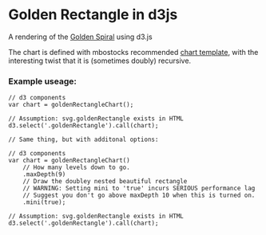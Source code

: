 # Golden Rectangle in d3js

A rendering of the [Golden Spiral](http://en.wikipedia.org/wiki/Golden_spiral) using d3.js

The chart is defined with mbostocks recommended [chart template](http://bost.ocks.org/mike/chart/), with the interesting twist that it is (sometimes doubly) recursive.

### Example useage:
	// d3 components
	var chart = goldenRectangleChart();

	// Assumption: svg.goldenRectangle exists in HTML
  	d3.select('.goldenRectangle').call(chart);

	// Same thing, but with additonal options:

	// d3 components
	var chart = goldenRectangleChart()
		// How many levels down to go.
		.maxDepth(9)
		// Draw the doubley nested beautiful rectangle
		// WARNING: Setting mini to 'true' incurs SERIOUS performance lag
		// Suggest you don't go above maxDepth 10 when this is turned on.
		.mini(true);

	// Assumption: svg.goldenRectangle exists in HTML
  	d3.select('.goldenRectangle').call(chart);